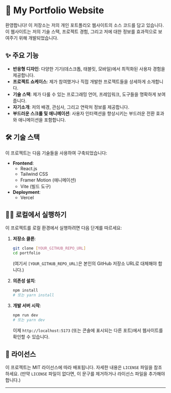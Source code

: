 # 🚀 My Portfolio Website

환영합니다! 이 저장소는 저의 개인 포트폴리오 웹사이트의 소스 코드를 담고 있습니다. 이 웹사이트는 저의 기술 스택, 프로젝트 경험, 그리고 저에 대한 정보를 효과적으로 보여주기 위해 개발되었습니다.

## ✨ 주요 기능

*   **반응형 디자인**: 다양한 기기(데스크톱, 태블릿, 모바일)에서 최적화된 사용자 경험을 제공합니다.
*   **프로젝트 쇼케이스**: 제가 참여했거나 직접 개발한 프로젝트들을 상세하게 소개합니다.
*   **기술 스택**: 제가 다룰 수 있는 프로그래밍 언어, 프레임워크, 도구들을 명확하게 보여줍니다.
*   **자기소개**: 저의 배경, 관심사, 그리고 연락처 정보를 제공합니다.
*   **부드러운 스크롤 및 애니메이션**: 사용자 인터랙션을 향상시키는 부드러운 전환 효과와 애니메이션을 포함합니다.

## 🛠️ 기술 스택

이 프로젝트는 다음 기술들을 사용하여 구축되었습니다:

*   **Frontend**:
    *   React.js
    *   Tailwind CSS
    *   Framer Motion (애니메이션)
    *   Vite (빌드 도구)
*   **Deployment**:
    *   Vercel

## 🏃‍♂️ 로컬에서 실행하기

이 프로젝트를 로컬 환경에서 실행하려면 다음 단계를 따르세요:

1.  **저장소 클론**:
    ```bash
    git clone [YOUR_GITHUB_REPO_URL]
    cd portfolio
    ```
    (여기서 `[YOUR_GITHUB_REPO_URL]`은 본인의 GitHub 저장소 URL로 대체해야 합니다.)

2.  **의존성 설치**:
    ```bash
    npm install
    # 또는 yarn install
    ```

3.  **개발 서버 시작**:
    ```bash
    npm run dev
    # 또는 yarn dev
    ```

    이제 `http://localhost:5173` (또는 콘솔에 표시되는 다른 포트)에서 웹사이트를 확인할 수 있습니다.

## 📄 라이선스

이 프로젝트는 MIT 라이선스에 따라 배포됩니다. 자세한 내용은 `LICENSE` 파일을 참조하세요. (만약 `LICENSE` 파일이 없다면, 이 문구를 제거하거나 라이선스 파일을 추가해야 합니다.)

---